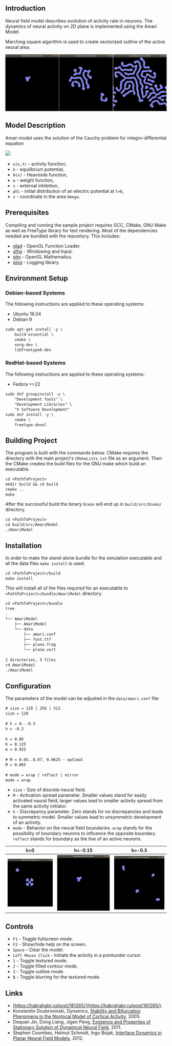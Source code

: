 ## Introduction

Neural field model describes evolution of activity rate in neurons. The dynamics
of neural activity on 2D plane is implemented using the Amari Model.

Marching square algorithm is used to create vectorized outline of the active neural area.

![Neural Field Simulation screenshot](images/neuralField.png)

## Model Description

Amari model uses the solution of the Cauchy problem for integro-differential equation

![](https://www.codecogs.com/eqnedit.php?latex=\begin{cases}&space;\frac{\partial&space;u}{\partial&space;x}&space;(x,t)&space;=&space;-u(x,t)&space;&plus;&space;h&space;\int_{\Omega}&space;w(x&space;-&space;y)&space;H\big(&space;u(y,t)&space;\big)&space;dy&space;&plus;&space;s(x,t),&space;x&space;\in&space;\Omega,&space;t>0&space;\\&space;u(x,0)&space;=&space;\varphi(x),&space;x&space;\in&space;\Omega&space;\end{cases})

* `u(x,t)` - activity function,
* `h` - equilibrium potential,
* `H(x)` - Heaviside function,
* `w` - weight function,
* `s` - external inhibition,
* `phi` - initial distribution of an electric potential at `t=0`,
* `x` - coordinate in the area `Omega`.

## Prerequisites

Compiling and running the sample project requires GCC, CMake, GNU Make
as well as FreeType library for text rendering. Most of the dependencies needed
are bundled with the repository. This includes:

* [glad](https://github.com/Dav1dde/glad) - OpenGL Function Loader.
* [glfw](https://github.com/glfw/glfw) - Windowing and Input.
* [glm](https://github.com/g-truc/glm) - OpenGL Mathematics.
* [plog](https://github.com/SergiusTheBest/plog) - Logging library.

## Environment Setup

### Debian-based Systems

The following instructions are applied to these operating systems:

* Ubuntu 16.04
* Debian 9

```
sudo apt-get install -y \
    build-essential \
    cmake \
    xorg-dev \
    libfreetype6-dev
```

### RedHat-based Systems

The following instructions are applied to these operating systems:

* Fedora >=22

```
sudo dnf groupinstall -y \
    "Development Tools" \
    "Development Libraries" \
    "X Software Development"
sudo dnf install -y \
    cmake \
    freetype-devel
```

## Building Project

The program is built with the commands below. CMake requires the directory 
with the main project's `CMakeLists.txt` file as an argument. Then the CMake 
creates the build files for the GNU make which build an executable.

```
cd <PathToProject>
mkdir build && cd build
cmake ..
make
```

After the successful build the binary `Ocean` will end up in `build/src/Ocean/` directory.

```
cd <PathToProject>
cd build/src/AmariModel
./AmariModel
```

## Installation

In order to make the stand-alone bundle for the simulation executable and all the data files `make install`
is used.

```
cd <PathToProject>/build
make install
```

This will install all of the files required for an executable to `<PathToProject>/bundle/AmariModel` directory.

```
cd <PathToProject>/bundle
tree
.
└── AmariModel
    ├── AmariModel
    └── data
        ├── amari.conf
        ├── font.ttf
        ├── plane.frag
        └── plane.vert

2 directories, 5 files
cd AmariModel
./AmariModel
```

## Configuration

The parameters of the model can be adjusted in the `data/amari.conf` file:

```
# size = 128 | 256 | 512
size = 128

# h = 0..-0.3
h = -0.2

k = 0.05
K = 0.125
m = 0.025

# M = 0.05..0.07, 0.0625 - optimal
M = 0.065

# mode = wrap | reflect | mirror
mode = wrap
```

* `size` - Size of discrete neural field.
* `M` - Activation spread parameter. Smaller values stand for easily activated naural field,
larger values lead to smaller activity spread from the same activity initiator.
* `h` - Discrepancy parameter. Zero stands for no discrepancies and leads to symmetric model.
Smaller values lead to unsymmetric development of an activity.
* `mode` - Behavior on the neural field boundaries. `wrap` stands for the possibility of
boundary neurons to influence the opposite boundary. `reflect` stands for boundary as the line
of an active neurons.

h=0  | h=-0.15 | h=-0.3
---- | ------- | ------
![Neural Field With h=0](images/neural1.gif) | ![Neural Field With h=-0.15](images/neural2.gif) | ![Neural Field With h=-0.3](images/neural3.gif)


## Controls

* `F1` - Toggle fullscreen mode.
* `F2` - Show/hide help on the screen.
* `Space` - Clear the model.
* `Left Mouse Click` - Initiate the activity in a pointunder cursor.
* `1` - Toggle textured mode.
* `2` - Toggle filled contour mode.
* `3` - Toggle outline mode.
* `B` - Toggle blurring for the textured mode.

## Links

* [https://habrahabr.ru/post/181265/](https://habrahabr.ru/post/181265/).
* Konstantin Doubrovinski, Dynamics, [Stability and Bifurcation Phenomena in the Nonlocal Model of Cortical Activity](http://citeseerx.ist.psu.edu/viewdoc/download?doi=10.1.1.64.8688&rep=rep1&type=pdf), 2005.
* Dequan Jin, Dong Liang, Jigen Peng, [Existence and Properties of Stationary Solution of Dynamical Neural Field](http://gr.xjtu.edu.cn/c/document_library/get_file?folderId=29529&name=DLFE-2974.pdf), 2011.
* Stephen Coombes, Helmut Schmidt, Ingo Bojak, [Interface Dynamics in Planar Neural Field Models](http://www.mathematical-neuroscience.com/content/2/1/9), 2012.

